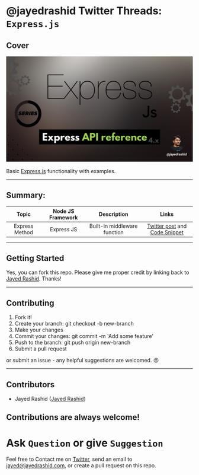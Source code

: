 # @jayedrashid Twitter Threads: `Express.js`

## Cover

<img src="https://raw.githubusercontent.com/jayedrashid/twitter-threads-of-ExpressJs/main/cover-twitter-threads-of-ExpressJs.png">

Basic [Express.js](https://expressjs.com/en/4x/api.html) functionality with examples.

---

## Summary:

|            Topic            |  Node JS Framework   |                                     Description                                     |                                                                                 Links                                                                                  |
| :-------------------------: | :---------------------: | :---------------------------------------------------------------------------------: | :--------------------------------------------------------------------------------------------------------------------------------------------------------------------: |
|      Express Method       |       Express JS        |                     Built-in middleware function                      |                     [Twitter post](https://twitter.com/jayedrashid/status/1543289535210987520?s=20&t=piNLAlLS_nUOsNRv0IKe1Q) and [Code Snippet](https://github.com/jayedrashid/JavaScript-Problem-Solving/blob/main/arrayProblems.js)                      |
             
             
            


---

## Getting Started

Yes, you can fork this repo. Please give me proper credit by linking back to [Jayed Rashid](https://jayedrashid.com). Thanks!

---

## Contributing

1. Fork it!
2. Create your branch: git checkout -b new-branch
3. Make your changes
4. Commit your changes: git commit -m 'Add some feature'
5. Push to the branch: git push origin new-branch
6. Submit a pull request

or submit an issue - any helpful suggestions are welcomed. 😜

---

## Contributors

- Jayed Rashid ([Jayed Rashid](https://github.com/jayedrashid))

Contributions are always welcome!
---

# **Ask `Question` or give `Suggestion`**

Feel free to Contact me on [Twitter](https://mobile.twitter.com/jayedrashid), send an email to jayed@jayedrashid.com, or create a pull request on this repo.


